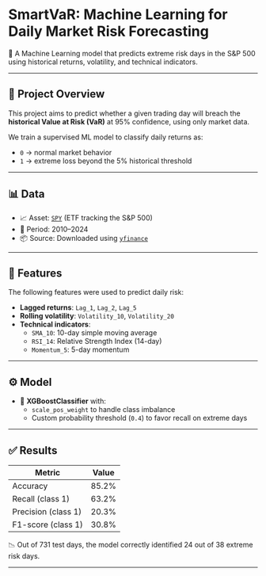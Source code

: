 # SmartVaR: Machine Learning for Daily Market Risk Forecasting

🚨 A Machine Learning model that predicts extreme risk days in the S&P 500 using historical returns, volatility, and technical indicators.

---

## 📌 Project Overview

This project aims to predict whether a given trading day will breach the **historical Value at Risk (VaR)** at 95% confidence, using only market data.

We train a supervised ML model to classify daily returns as:
- `0` → normal market behavior
- `1` → extreme loss beyond the 5% historical threshold

---

## 📊 Data

- 📈 Asset: [`SPY`](https://finance.yahoo.com/quote/SPY) (ETF tracking the S&P 500)
- 📅 Period: 2010–2024
- 📦 Source: Downloaded using [`yfinance`](https://github.com/ranaroussi/yfinance)

---

## 🧠 Features

The following features were used to predict daily risk:

- **Lagged returns**: `Lag_1`, `Lag_2`, `Lag_5`
- **Rolling volatility**: `Volatility_10`, `Volatility_20`
- **Technical indicators**:
  - `SMA_10`: 10-day simple moving average
  - `RSI_14`: Relative Strength Index (14-day)
  - `Momentum_5`: 5-day momentum

---

## ⚙️ Model

- 🎯 **XGBoostClassifier** with:
  - `scale_pos_weight` to handle class imbalance
  - Custom probability threshold (`0.4`) to favor recall on extreme days

---

## ✅ Results

| Metric              | Value    |
|---------------------|----------|
| Accuracy            | 85.2%    |
| Recall (class 1)    | 63.2%    |
| Precision (class 1) | 20.3%    |
| F1-score (class 1)  | 30.8%    |

📉 Out of 731 test days, the model correctly identified 24 out of 38 extreme risk days.

---





